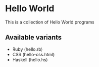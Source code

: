 # Hello World

This is a collection of Hello World programs

## Available variants

- Ruby (hello.rb)
- CSS (hello-css.html)
- Haskell (hello.hs)